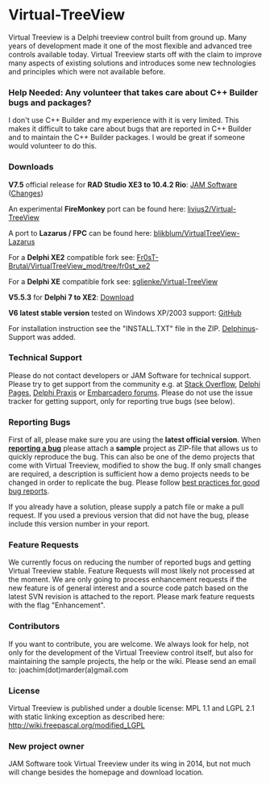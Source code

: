# Virtual-TreeView
Virtual Treeview is a Delphi treeview control built from ground up. Many years of development made it one of the most flexible and advanced tree controls available today. Virtual Treeview starts off with the claim to improve many aspects of existing solutions and introduces some new technologies and principles which were not available before.

### Help Needed: Any volunteer that takes care about **C++ Builder** bugs and packages?
I don't use C++ Builder and my experience with it is very limited. This makes it difficult to take care about bugs that are reported in C++ Builder and to maintain the C++ Builder packages. I would be great if someone would volunteer to do this.

### Downloads
**V7.5** official release for **RAD Studio XE3 to 10.4.2 Rio**: [JAM Software](https://www.jam-software.com/virtual-treeview/VirtualTreeView.zip) ([Changes](https://github.com/JAM-Software/Virtual-TreeView/issues?q=is%3Aissue+milestone%3AV7.5+is%3Aclosed))

An experimental **FireMonkey** port can be found here: [livius2/Virtual-TreeView](https://github.com/livius2/Virtual-TreeView)

A port to **Lazarus / FPC** can be found here: [blikblum/VirtualTreeView-Lazarus](https://github.com/blikblum/VirtualTreeView-Lazarus)

For a **Delphi XE2** compatible fork see: [Fr0sT-Brutal/VirtualTreeView_mod/tree/fr0st_xe2](https://github.com/Fr0sT-Brutal/VirtualTreeView_mod/tree/fr0st_xe2)

For a **Delphi XE** compatible fork see: [sglienke/Virtual-TreeView](https://github.com/sglienke/Virtual-TreeView)

**V5.5.3** for **Delphi 7 to XE2**: [Download](http://www.jam-software.com/virtual-treeview/VirtualTreeViewV5.5.3.zip)

**V6 latest stable version** tested on Windows XP/2003 support: [GitHub](https://github.com/Virtual-TreeView/Virtual-TreeView/archive/V6_stable.zip)

For installation instruction see the "INSTALL.TXT" file in the ZIP. [Delphinus](http://memnarch.bplaced.net/blog/2015/08/delphinus-packagemanager-for-delphi-xe-and-newer/)-Support was added.

### Technical Support
Please do not contact developers or JAM Software for technical support. Please try to get support from the community e.g. at [Stack Overflow](http://stackoverflow.com/search?q=%22virtual+treeview%22), [Delphi Pages](http://www.delphipages.com/), [Delphi Praxis](http://www.delphipraxis.net/141465-virtual-treeview-tutorials-mit-beispielen.html) or [Embarcadero forums](https://forums.embarcadero.com/). Please do not use the issue tracker for getting support, only for reporting true bugs (see below).

### Reporting Bugs
First of all, please make sure you are using the **latest official version**. When **[reporting a bug](https://github.com/Virtual-TreeView/Virtual-TreeView/issues)** please attach a **sample** project as ZIP-file that allows us to quickly reproduce the bug. This can also be one of the demo projects that come with Virtual Treeview, modified to show the bug. If only small changes are required, a description is sufficient how a demo projects needs to be changed in order to replicate the bug. Please follow [best practices for good bug reports](https://www.softwaretestinghelp.com/how-to-write-good-bug-report/). 

If you already have a solution, please supply a patch file or make a pull request. If you used a previous version that did not have the bug, please include this version number in your report.

### Feature Requests
We currently focus on reducing the number of reported bugs and getting Virtual Treeview stable. Feature Requests will most likely not processed at the moment. We are only going to process enhancement requests if the new feature is of general interest and a source code patch based on the latest SVN revision is attached to the report. Please mark feature requests with the flag "Enhancement".

### Contributors
If you want to contribute, you are welcome. We always look for help, not only for the development of the Virtual Treeview control itself, but also for maintaining the sample projects, the help or the wiki. Please send an email to: joachim(dot)marder(a)gmail.com

### License
Virtual Treeview is published under a double license: MPL 1.1 and LGPL 2.1 with static linking exception as described here: http://wiki.freepascal.org/modified_LGPL

### New project owner
JAM Software took Virtual Treeview under its wing in 2014, but not much will change besides the homepage and download location.
